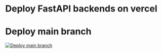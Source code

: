 # Deploy FastAPI backends on vercel

# Deploy main branch  
[![Deploy main branch](https://vercel.com/button)](https://vercel.com/new/clone?repository-url=https%3A%2F%2Fgithub.com%2Fu8621011%2Fvercel-fastapi-deployment%2Ftree%2Fmain&demo-title=Vercel%20Playground&demo-description=GPTs%20%E9%81%8A%E6%A8%82%E5%A0%B4&demo-url=https%3A%2F%2Fvercel-playground-lilac.vercel.app%2F&demo-image=https://assets.vercel.com/image/upload/v1669994156/random/flask.png)
